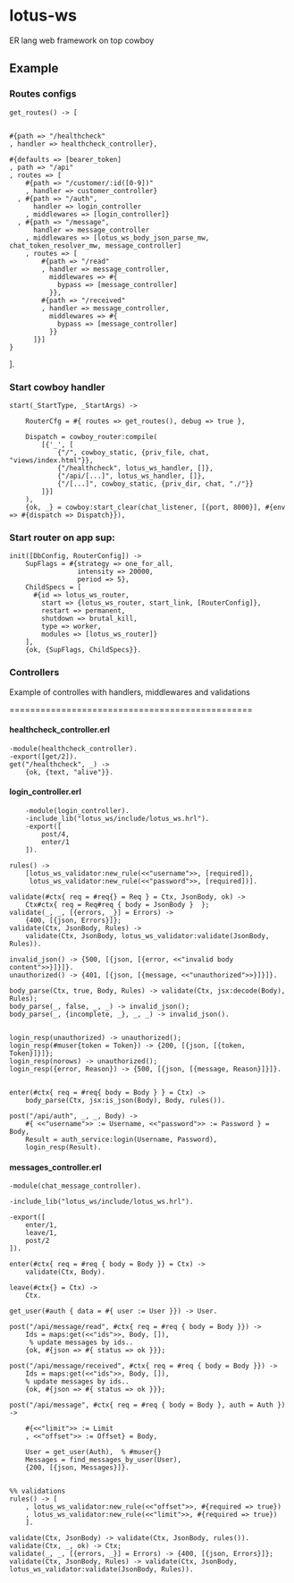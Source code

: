 # lotus-ws
ER lang web framework on top cowboy


## Example

### Routes configs 

	get_routes() -> [  


    #{path => "/healthcheck"
    , handler => healthcheck_controller},

    #{defaults => [bearer_token]
    , path => "/api"
    , routes => [
        #{path => "/customer/:id([0-9])"
        , handler => customer_controller}
      , #{path => "/auth",
          handler => login_controller
        , middlewares => [login_controller]}
      , #{path => "/message",
          handler => message_controller
        , middlewares => [lotus_ws_body_json_parse_mw, chat_token_resolver_mw, message_controller]
        , routes => [
            #{path => "/read"
            , handler => message_controller,
              middlewares => #{
                bypass => [message_controller]
              }},
            #{path => "/received"
            , handler => message_controller,
              middlewares => #{
                bypass => [message_controller]
              }}
          ]}]
    }
  ].   

### Start cowboy handler

	start(_StartType, _StartArgs) ->

	    RouterCfg = #{ routes => get_routes(), debug => true },

	    Dispatch = cowboy_router:compile(
	        [{'_', [
	            {"/", cowboy_static, {priv_file, chat, "views/index.html"}},
	            {"/healthcheck", lotus_ws_handler, []},
	            {"/api/[...]", lotus_ws_handler, []},
	            {"/[...]", cowboy_static, {priv_dir, chat, "./"}}
	        ]}]
	    ),
	    {ok, _} = cowboy:start_clear(chat_listener, [{port, 8000}], #{env => #{dispatch => Dispatch}}),  


### Start router on app sup:

	init([DbConfig, RouterConfig]) ->
	    SupFlags = #{strategy => one_for_all,
	                 intensity => 20000,
	                 period => 5},
	    ChildSpecs = [
	      #{id => lotus_ws_router,
	        start => {lotus_ws_router, start_link, [RouterConfig]},
	        restart => permanent,
	        shutdown => brutal_kill,
	        type => worker,
	        modules => [lotus_ws_router]}  
	    ],
	    {ok, {SupFlags, ChildSpecs}}.	    

###  Controllers

Example of controlles with handlers, middlewares and validations

===============================================

#### healthcheck_controller.erl

	-module(healthcheck_controller).
	-export([get/2]).
	get("/healthcheck", _) ->
		{ok, {text, "alive"}}.


#### login_controller.erl

		-module(login_controller).
		-include_lib("lotus_ws/include/lotus_ws.hrl").
		-export([
			post/4,
			enter/1
		]).

	rules() -> 
		[lotus_ws_validator:new_rule(<<"username">>, [required]),
		 lotus_ws_validator:new_rule(<<"password">>, [required])].	

	validate(#ctx{ req = #req{} = Req } = Ctx, JsonBody, ok) -> 
		Ctx#ctx{ req = Req#req { body = JsonBody }  };
	validate(_, _, [{errors, _}] = Errors) -> 
		{400, [{json, Errors}]};
	validate(Ctx, JsonBody, Rules) -> 
		validate(Ctx, JsonBody, lotus_ws_validator:validate(JsonBody, Rules)).

	invalid_json() -> {500, [{json, [{error, <<"invalid body content">>}]}]}.
	unauthorized() -> {401, [{json, [{message, <<"unauthorized">>}]}]}.

	body_parse(Ctx, true, Body, Rules) -> validate(Ctx, jsx:decode(Body), Rules);
	body_parse(_, false, _, _) -> invalid_json();
	body_parse(_, {incomplete, _}, _, _) -> invalid_json().


	login_resp(unauthorized) -> unauthorized();
	login_resp(#muser{token = Token}) -> {200, [{json, [{token, Token}]}]};
	login_resp(norows) -> unauthorized();
	login_resp({error, Reason}) -> {500, [{json, [{message, Reason}]}]}.


	enter(#ctx{ req = #req{ body = Body } } = Ctx) ->	
		body_parse(Ctx, jsx:is_json(Body), Body, rules()).

	post("/api/auth", _, _, Body) ->	
		#{ <<"username">> := Username, <<"password">> := Password } = Body,
		Result = auth_service:login(Username, Password),
		login_resp(Result).

#### messages_controller.erl

	-module(chat_message_controller).

	-include_lib("lotus_ws/include/lotus_ws.hrl").

	-export([
		enter/1,
		leave/1,
		post/2
	]).

	enter(#ctx{ req = #req { body = Body }} = Ctx) ->
		validate(Ctx, Body).

	leave(#ctx{} = Ctx) ->
		Ctx.

	get_user(#auth { data = #{ user := User }}) -> User.

	post("/api/message/read", #ctx{ req = #req { body = Body }}) ->
		Ids = maps:get(<<"ids">>, Body, []),
		 % update messages by ids..
		{ok, #{json => #{ status => ok }}};

	post("/api/message/received", #ctx{ req = #req { body = Body }}) ->
		Ids = maps:get(<<"ids">>, Body, []),
		% update messages by ids..
		{ok, #{json => #{ status => ok }}};

	post("/api/message", #ctx{ req = #req { body = Body }, auth = Auth }) ->

		#{<<"limit">> := Limit
		, <<"offset">> := Offset} = Body,

		User = get_user(Auth),	% #muser{}
		Messages = find_messages_by_user(User),
		{200, [{json, Messages}]}.


	%% validations
	rules() -> [
		, lotus_ws_validator:new_rule(<<"offset">>, #{required => true})
		, lotus_ws_validator:new_rule(<<"limit">>, #{required => true})
		].	

	validate(Ctx, JsonBody) -> validate(Ctx, JsonBody, rules()).
	validate(Ctx, _, ok) -> Ctx;
	validate(_, _, [{errors, _}] = Errors) -> {400, [{json, Errors}]};
	validate(Ctx, JsonBody, Rules) -> validate(Ctx, JsonBody, lotus_ws_validator:validate(JsonBody, Rules)).
